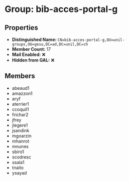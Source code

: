 # Group: bib-acces-portal-g

## Properties

- **Distinguished Name:** `CN=bib-acces-portal-g,OU=unil-groups,OU=gesu,DC=ad,DC=unil,DC=ch`
- **Member Count:** 17
- **Mail Enabled:** ❌
- **Hidden from GAL:** ❌

## Members

- abeaud1
- amazzon1
- aryf
- aterrier1
- ccoquil1
- frichar2
- jfrey
- jlegere1
- jsandink
- mgoarzin
- mhanrot
- mnunes
- sbiro1
- scodresc
- ssala1
- tnaito
- ysayad
